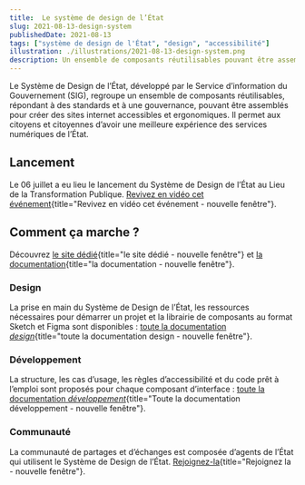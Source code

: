 ```yaml
---
title:  Le système de design de l’État
slug: 2021-08-13-design-system
publishedDate: 2021-08-13
tags: ["système de design de l'État", "design", "accessibilité"]
illustration: ./illustrations/2021-08-13-design-system.png
description: Un ensemble de composants réutilisables pouvant être assemblés pour créer des sites internet accessibles et ergonomiques.
---
```



Le Système de Design de l’État, développé par le Service d’information du Gouvernement (SIG), regroupe un ensemble de composants réutilisables, répondant à des standards et à une gouvernance, pouvant être assemblés pour créer des sites internet accessibles et ergonomiques. Il permet aux citoyens et citoyennes d’avoir une meilleure expérience des services numériques de l’État.

## Lancement

Le 06 juillet a eu lieu le lancement du Système de Design de l’État au Lieu de la Transformation Publique. [Revivez en vidéo cet événement](https://www.systeme-de-design.gouv.fr/lancement/){title="Revivez en vidéo cet événement - nouvelle fenêtre"}.

## Comment ça marche ?

Découvrez  [le site dédié](https://www.systeme-de-design.gouv.fr/){title="le site dédié - nouvelle fenêtre"} et [la documentation](https://gouvfr.atlassian.net/wiki/spaces/DB/overview?homepageId=145359476){title="la documentation - nouvelle fenêtre"}.

### Design

La prise en main du Système de Design de l’État, les ressources nécessaires pour démarrer un projet et la librairie de composants au format Sketch et Figma sont disponibles : [toute la documentation *design*](https://gouvfr.atlassian.net/wiki/spaces/DB/pages/222331452/Designers){title="toute la documentation design - nouvelle fenêtre"}.

### Développement

La structure, les cas d’usage, les règles d’accessibilité et du code prêt à l’emploi sont proposés pour chaque composant d’interface : [toute la documentation *développement*](https://gouvfr.atlassian.net/wiki/spaces/DB/pages/223019574/D+veloppeurs){title="Toute la documentation développement - nouvelle fenêtre"}.

### Communauté

La communauté de partages et d’échanges est composée d’agents de l’État qui utilisent le Système de Design de l’État. [Rejoignez-la](https://gouvfr.atlassian.net/servicedesk/customer/portal/1/group/1/create/9){title="Rejoignez la - nouvelle fenêtre"}.
